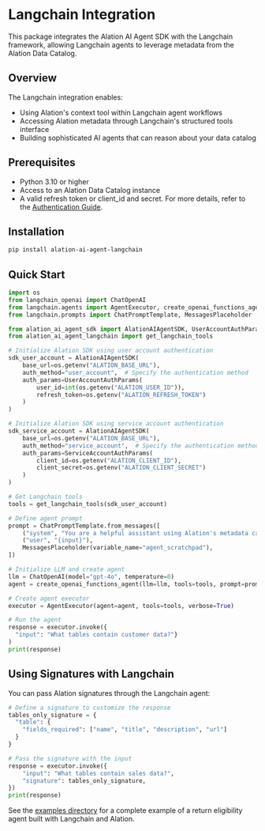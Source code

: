# Langchain Integration

This package integrates the Alation AI Agent SDK with the Langchain framework, allowing Langchain agents to leverage metadata from the Alation Data Catalog.

## Overview

The Langchain integration enables:

- Using Alation's context tool within Langchain agent workflows
- Accessing Alation metadata through Langchain's structured tools interface
- Building sophisticated AI agents that can reason about your data catalog

## Prerequisites

- Python 3.10 or higher
- Access to an Alation Data Catalog instance
- A valid refresh token or client_id and secret. For more details, refer to the [Authentication Guide](https://github.com/Alation/alation-ai-agent-sdk/blob/main/guides/authentication.md).

## Installation

```bash
pip install alation-ai-agent-langchain
```

## Quick Start

```python
import os
from langchain_openai import ChatOpenAI
from langchain.agents import AgentExecutor, create_openai_functions_agent
from langchain.prompts import ChatPromptTemplate, MessagesPlaceholder

from alation_ai_agent_sdk import AlationAIAgentSDK, UserAccountAuthParams, ServiceAccountAuthParams
from alation_ai_agent_langchain import get_langchain_tools

# Initialize Alation SDK using user account authentication
sdk_user_account = AlationAIAgentSDK(
    base_url=os.getenv("ALATION_BASE_URL"),
    auth_method="user_account",  # Specify the authentication method
    auth_params=UserAccountAuthParams(
        user_id=int(os.getenv("ALATION_USER_ID")),
        refresh_token=os.getenv("ALATION_REFRESH_TOKEN")
    )
)

# Initialize Alation SDK using service account authentication
sdk_service_account = AlationAIAgentSDK(
    base_url=os.getenv("ALATION_BASE_URL"),
    auth_method="service_account",  # Specify the authentication method
    auth_params=ServiceAccountAuthParams(
        client_id=os.getenv("ALATION_CLIENT_ID"),
        client_secret=os.getenv("ALATION_CLIENT_SECRET")
    )
)

# Get Langchain tools
tools = get_langchain_tools(sdk_user_account)

# Define agent prompt
prompt = ChatPromptTemplate.from_messages([
    ("system", "You are a helpful assistant using Alation's metadata catalog."),
    ("user", "{input}"),
    MessagesPlaceholder(variable_name="agent_scratchpad"),
])

# Initialize LLM and create agent
llm = ChatOpenAI(model="gpt-4o", temperature=0)
agent = create_openai_functions_agent(llm=llm, tools=tools, prompt=prompt)

# Create agent executor
executor = AgentExecutor(agent=agent, tools=tools, verbose=True)

# Run the agent
response = executor.invoke({
  "input": "What tables contain customer data?"}
)
print(response)
```

## Using Signatures with Langchain

You can pass Alation signatures through the Langchain agent:

```python
# Define a signature to customize the response
tables_only_signature = {
  "table": {
    "fields_required": ["name", "title", "description", "url"]
  }
}

# Pass the signature with the input
response = executor.invoke({
    "input": "What tables contain sales data?",
    "signature": tables_only_signature,
})
print(response)
```


See the [examples directory](https://github.com/Alation/alation-ai-agent-sdk/tree/main/python/dist-langchain/examples/) for a complete example of a return eligibility agent built with Langchain and Alation.